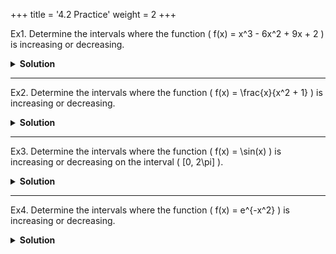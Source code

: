 +++
title = '4.2 Practice'
weight = 2
+++

Ex1.
Determine the intervals where the function \( f(x) = x^3 - 6x^2 + 9x + 2 \) is increasing or decreasing.

<details>
<summary>
    <strong id="solution-title">Solution</strong>
</summary>
Write the given function: \[ f(x) = x^3 - 6x^2 + 9x + 2 \]  
Compute the derivative: \[ f'(x) = 3x^2 - 12x + 9 \]  
Set \( f'(x) = 0 \) to find critical points: \[ 3x^2 - 12x + 9 = 0 \implies x^2 - 4x + 3 = 0 \]  
Factorize: \[ (x - 3)(x - 1) = 0 \]  
Critical points: \( x = 1 \) and \( x = 3 \).  

Use the first derivative test to determine the behavior of \( f'(x) \) around the critical points:
- For \( x < 1 \), choose \( x = 0 \): \[ f'(0) = 3(0)^2 - 12(0) + 9 = 9 > 0 \] (\( f(x) \) is increasing).
- For \( 1 < x < 3 \), choose \( x = 2 \): \[ f'(2) = 3(2)^2 - 12(2) + 9 = 12 - 24 + 9 = -3 < 0 \] (\( f(x) \) is decreasing).
- For \( x > 3 \), choose \( x = 4 \): \[ f'(4) = 3(4)^2 - 12(4) + 9 = 48 - 48 + 9 = 9 > 0 \] (\( f(x) \) is increasing).

Thus, the function is:
- Increasing on \( (-\infty, 1) \cup (3, \infty) \).
- Decreasing on \( (1, 3) \).

\[ \boxed{\text{Increasing: } (-\infty, 1) \cup (3, \infty), \text{ Decreasing: } (1, 3)} \]
</details>

---

Ex2.
Determine the intervals where the function \( f(x) = \frac{x}{x^2 + 1} \) is increasing or decreasing.

<details>
<summary>
    <strong id="solution-title">Solution</strong>
</summary>
Write the given function: \[ f(x) = \frac{x}{x^2 + 1} \]  
Compute the derivative using the quotient rule: 
\[ f'(x) = \frac{(x^2 + 1)(1) - x(2x)}{(x^2 + 1)^2} = \frac{x^2 + 1 - 2x^2}{(x^2 + 1)^2} = \frac{-x^2 + 1}{(x^2 + 1)^2} \]  
Set \( f'(x) = 0 \) to find critical points: \[ -x^2 + 1 = 0 \implies x^2 = 1 \implies x = \pm 1 \]  
Critical points: \( x = -1 \) and \( x = 1 \).  

Use the first derivative test to determine the behavior of \( f'(x) \) around the critical points:
- For \( x < -1 \), choose \( x = -2 \): \[ f'(-2) = \frac{-(-2)^2 + 1}{((-2)^2 + 1)^2} = \frac{-4 + 1}{(4 + 1)^2} = \frac{-3}{25} < 0 \] (\( f(x) \) is decreasing).
- For \( -1 < x < 1 \), choose \( x = 0 \): \[ f'(0) = \frac{-(0)^2 + 1}{((0)^2 + 1)^2} = \frac{1}{1} = 1 > 0 \] (\( f(x) \) is increasing).
- For \( x > 1 \), choose \( x = 2 \): \[ f'(2) = \frac{-(2)^2 + 1}{((2)^2 + 1)^2} = \frac{-4 + 1}{(4 + 1)^2} = \frac{-3}{25} < 0 \] (\( f(x) \) is decreasing).

Thus, the function is:
- Increasing on \( (-1, 1) \).
- Decreasing on \( (-\infty, -1) \cup (1, \infty) \).

\[ \boxed{\text{Increasing: } (-1, 1), \text{ Decreasing: } (-\infty, -1) \cup (1, \infty)} \]
</details>

---

Ex3.
Determine the intervals where the function \( f(x) = \sin(x) \) is increasing or decreasing on the interval \( [0, 2\pi] \).

<details>
<summary>
    <strong id="solution-title">Solution</strong>
</summary>
Write the given function: \[ f(x) = \sin(x) \]  
Compute the derivative: \[ f'(x) = \cos(x) \]  
Set \( f'(x) = 0 \) to find critical points: \[ \cos(x) = 0 \implies x = \frac{\pi}{2}, \frac{3\pi}{2} \]  
Critical points: \( x = \frac{\pi}{2} \) and \( x = \frac{3\pi}{2} \).  

Use the first derivative test to determine the behavior of \( f'(x) \) around the critical points:
- For \( 0 < x < \frac{\pi}{2} \), choose \( x = \frac{\pi}{4} \): \[ f'\left(\frac{\pi}{4}\right) = \cos\left(\frac{\pi}{4}\right) = \frac{\sqrt{2}}{2} > 0 \] (\( f(x) \) is increasing).
- For \( \frac{\pi}{2} < x < \frac{3\pi}{2} \), choose \( x = \pi \): \[ f'(\pi) = \cos(\pi) = -1 < 0 \] (\( f(x) \) is decreasing).
- For \( \frac{3\pi}{2} < x < 2\pi \), choose \( x = \frac{7\pi}{4} \): \[ f'\left(\frac{7\pi}{4}\right) = \cos\left(\frac{7\pi}{4}\right) = \frac{\sqrt{2}}{2} > 0 \] (\( f(x) \) is increasing).

Thus, the function is:
- Increasing on \( \left(0, \frac{\pi}{2}\right) \cup \left(\frac{3\pi}{2}, 2\pi\right) \).
- Decreasing on \( \left(\frac{\pi}{2}, \frac{3\pi}{2}\right) \).

\[ \boxed{\text{Increasing: } \left(0, \frac{\pi}{2}\right) \cup \left(\frac{3\pi}{2}, 2\pi\right), \text{ Decreasing: } \left(\frac{\pi}{2}, \frac{3\pi}{2}\right)} \]
</details>

---

Ex4.
Determine the intervals where the function \( f(x) = e^{-x^2} \) is increasing or decreasing.

<details>
<summary>
    <strong id="solution-title">Solution</strong>
</summary>
Write the given function: \[ f(x) = e^{-x^2} \]  
Compute the derivative using the chain rule: 
\[ f'(x) = e^{-x^2} \cdot (-2x) = -2x e^{-x^2} \]  
Set \( f'(x) = 0 \) to find critical points: \[ -2x e^{-x^2} = 0 \implies x = 0 \]  
Critical point: \( x = 0 \).  

Use the first derivative test to determine the behavior of \( f'(x) \) around the critical point:
- For \( x < 0 \), choose \( x = -1 \): \[ f'(-1) = -2(-1)e^{-(-1)^2} = 2e^{-1} > 0 \] (\( f(x) \) is increasing).
- For \( x > 0 \), choose \( x = 1 \): \[ f'(1) = -2(1)e^{-(1)^2} = -2e^{-1} < 0 \] (\( f(x) \) is decreasing).

Thus, the function is:
- Increasing on \( (-\infty, 0) \).
- Decreasing on \( (0, \infty) \).

\[ \boxed{\text{Increasing: } (-\infty, 0), \text{ Decreasing: } (0, \infty)} \]
</details>